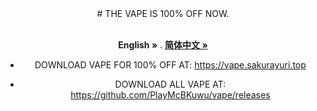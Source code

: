 <div align="center">
# THE VAPE IS 100% OFF NOW.  
  <p align="center">
    <br />
    <strong>English »</strong>
    .
    <a href="https://github.com/PlayMcBKuwu/vape/blob/main/README-CN.md"><strong>简体中文 »</strong></a>
    <br />
  
- DOWNLOAD VAPE FOR 100% OFF AT: https://vape.sakurayuri.top
  
- DOWNLOAD ALL VAPE AT: https://github.com/PlayMcBKuwu/vape/releases

